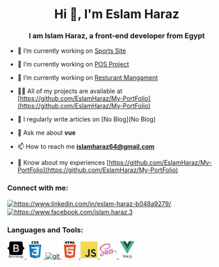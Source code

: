 <h1 align="center">Hi 👋, I'm Eslam Haraz</h1>
<h3 align="center">I am Islam Haraz, a front-end developer from Egypt</h3>

- 🔭 I’m currently working on [Sports Site](https://github.com/EslamHaraz/Sports-Site-Vue)

- 🔭 I’m currently working on [POS Project](https://github.com/EslamHaraz/POS-Application)

- 🔭 I’m currently working on [Resturant Mangament](https://github.com/EslamHaraz/Resturant-Mangament-Vue-3)

- 👨‍💻 All of my projects are available at [https://github.com/EslamHaraz/My-PortFolio](https://github.com/EslamHaraz/My-PortFolio)

- 📝 I regularly write articles on [No Blog](No Blog)

- 💬 Ask me about **vue**

- 📫 How to reach me **islamharaz64@gmail.com**

- 📄 Know about my experiences [https://github.com/EslamHaraz/My-PortFolio](https://github.com/EslamHaraz/My-PortFolio)

<h3 align="left">Connect with me:</h3>
<p align="left">
<a href="https://linkedin.com/in/https://www.linkedin.com/in/eslam-haraz-b048a9279/" target="blank"><img align="center" src="https://raw.githubusercontent.com/rahuldkjain/github-profile-readme-generator/master/src/images/icons/Social/linked-in-alt.svg" alt="https://www.linkedin.com/in/eslam-haraz-b048a9279/" height="30" width="40" /></a>
<a href="https://fb.com/https://www.facebook.com/islam.haraz.3" target="blank"><img align="center" src="https://raw.githubusercontent.com/rahuldkjain/github-profile-readme-generator/master/src/images/icons/Social/facebook.svg" alt="https://www.facebook.com/islam.haraz.3" height="30" width="40" /></a>
</p>

<h3 align="left">Languages and Tools:</h3>
<p align="left"> <a href="https://getbootstrap.com" target="_blank" rel="noreferrer"> <img src="https://raw.githubusercontent.com/devicons/devicon/master/icons/bootstrap/bootstrap-plain-wordmark.svg" alt="bootstrap" width="40" height="40"/> </a> <a href="https://www.w3schools.com/css/" target="_blank" rel="noreferrer"> <img src="https://raw.githubusercontent.com/devicons/devicon/master/icons/css3/css3-original-wordmark.svg" alt="css3" width="40" height="40"/> </a> <a href="https://git-scm.com/" target="_blank" rel="noreferrer"> <img src="https://www.vectorlogo.zone/logos/git-scm/git-scm-icon.svg" alt="git" width="40" height="40"/> </a> <a href="https://www.w3.org/html/" target="_blank" rel="noreferrer"> <img src="https://raw.githubusercontent.com/devicons/devicon/master/icons/html5/html5-original-wordmark.svg" alt="html5" width="40" height="40"/> </a> <a href="https://developer.mozilla.org/en-US/docs/Web/JavaScript" target="_blank" rel="noreferrer"> <img src="https://raw.githubusercontent.com/devicons/devicon/master/icons/javascript/javascript-original.svg" alt="javascript" width="40" height="40"/> </a> <a href="https://sass-lang.com" target="_blank" rel="noreferrer"> <img src="https://raw.githubusercontent.com/devicons/devicon/master/icons/sass/sass-original.svg" alt="sass" width="40" height="40"/> </a> <a href="https://vuejs.org/" target="_blank" rel="noreferrer"> <img src="https://raw.githubusercontent.com/devicons/devicon/master/icons/vuejs/vuejs-original-wordmark.svg" alt="vuejs" width="40" height="40"/> </a> </p>
